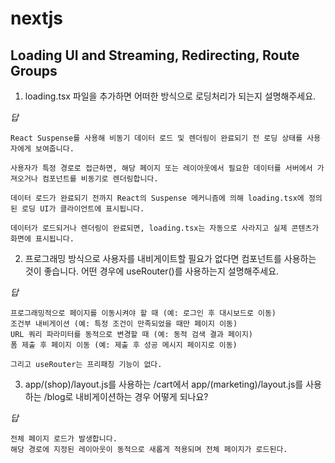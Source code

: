 # nextjs

## Loading UI and Streaming, Redirecting, Route Groups

1. loading.tsx 파일을 추가하면 어떠한 방식으로 로딩처리가 되는지 설명해주세요.

_답_

```
React Suspense를 사용해 비동기 데이터 로드 및 렌더링이 완료되기 전 로딩 상태를 사용자에게 보여줍니다.

사용자가 특정 경로로 접근하면, 해당 페이지 또는 레이아웃에서 필요한 데이터를 서버에서 가져오거나 컴포넌트를 비동기로 렌더링합니다.

데이터 로드가 완료되기 전까지 React의 Suspense 메커니즘에 의해 loading.tsx에 정의된 로딩 UI가 클라이언트에 표시됩니다.

데이터가 로드되거나 렌더링이 완료되면, loading.tsx는 자동으로 사라지고 실제 콘텐츠가 화면에 표시됩니다.
```

2. 프로그래밍 방식으로 사용자를 내비게이트할 필요가 없다면 <Link> 컴포넌트를 사용하는 것이 좋습니다.
   어떤 경우에 useRouter()를 사용하는지 설명해주세요.

_답_

```
프로그래밍적으로 페이지를 이동시켜야 할 때 (예: 로그인 후 대시보드로 이동)
조건부 내비게이션 (예: 특정 조건이 만족되었을 때만 페이지 이동)
URL 쿼리 파라미터를 동적으로 변경할 때 (예: 동적 검색 결과 페이지)
폼 제출 후 페이지 이동 (예: 제출 후 성공 메시지 페이지로 이동)

그리고 useRouter는 프리패칭 기능이 없다.
```

3. app/(shop)/layout.js를 사용하는 /cart에서 app/(marketing)/layout.js를 사용하는 /blog로 내비게이션하는 경우
   어떻게 되나요?

_답_

```
전체 페이지 로드가 발생합니다.
해당 경로에 지정된 레이아웃이 동적으로 새롭게 적용되며 전체 페이지가 로드된다.
```
